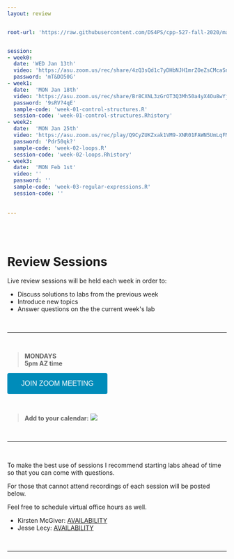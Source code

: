 ```yaml
---
layout: review


root-url: 'https://raw.githubusercontent.com/DS4PS/cpp-527-fall-2020/master/review-sessions/'


session: 
- week0:
  date: 'WED Jan 13th'
  video: 'https://asu.zoom.us/rec/share/4zQ3sQd1c7yDHbNJH1mrZOeZsCMcaSnQ9aTt2_FfWXO06IqH-LbSc4bJLw1caCVb.TL8bqIGYOgghYtoE'
  password: 'mT&DO50G' 
- week1:
  date:  'MON Jan 18th'  
  video: 'https://asu.zoom.us/rec/share/Br8CXNL3zGrOT3Q3Mh50a4yX4Ou8wYjLTt5OygN79Iff8WyxKbRIOVnF8QlCgWtT.WYOR5eNks9LQjcny'
  password: '9sRV?4qE'
  sample-code: 'week-01-control-structures.R' 
  session-code: 'week-01-control-structures.Rhistory' 
- week2:
  date:  'MON Jan 25th'  
  video: 'https://asu.zoom.us/rec/play/Q9CyZUKZxak1VM9-XNR01FAWN5UmLqFMEkurQGatnWtWLZNKm4AhjtX9EtAcmrea_RU2o5LSmEONpM53.eELpVMPB9fTnomWn?autoplay=true'
  password: 'Pdr50qk?'
  sample-code: 'week-02-loops.R' 
  session-code: 'week-02-loops.Rhistory' 
- week3:
  date:  'MON Feb 1st'  
  video: ''
  password: ''
  sample-code: 'week-03-regular-expressions.R' 
  session-code: ''   
  
  
---
```





<br><br>

# Review Sessions 

Live review sessions will be held each week in order to: 

* Discuss solutions to labs from the previous week 
* Introduce new topics 
* Answer questions on the the current week's lab 


<br> 
<hr>
<br>


> **MONDAYS**    
> **5pm AZ time** 

<a href='https://asu.zoom.us/j/87540573400' target=""> <button class="zoom">JOIN ZOOM MEETING</button></a>

<br>

> **Add to your calendar:** <a target="_blank" href="https://calendar.google.com/event?action=TEMPLATE&amp;tmeid=bTk0cWF2N2liZjJkbm4ybDlydmZsazR2ZjRfMjAyMTAxMTlUMDAwMDAwWiBqZGxlY3lAbQ&amp;tmsrc=jdlecy%40gmail.com&amp;scp=ALL"><img border="0" src="https://www.google.com/calendar/images/ext/gc_button1_en.gif"></a>


<br> 
<hr>
<br>


To make the best use of sessions I recommend starting labs ahead of time so that you can come with questions. 

For those that cannot attend recordings of each session will be posted below. 

Feel free to schedule virtual office hours as well.   

* Kirsten McGiver: [AVAILABILITY](https://calendly.com/kc-mcgiver/office-hours?month=2021-01)
* Jesse Lecy: [AVAILABILITY](https://calendly.com/lecy/30min)


<br> 
<hr>
<br>
<br>





<style>
.zoom {
  background-color: #008CBA; 
  border: none;
  color: white;
  padding: 15px 32px;
  text-align: center;
  text-decoration: none;
  display: inline-block;
  font-size: 16px;
  border-radius: 4px;
}
</style>




